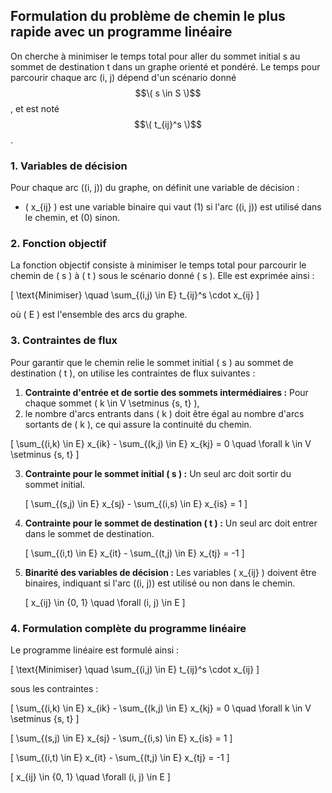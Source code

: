 ## Formulation du problème de chemin le plus rapide avec un programme linéaire

On cherche à minimiser le temps total pour aller du sommet initial s au sommet de destination t dans un graphe orienté et pondéré.
Le temps pour parcourir chaque arc (i, j) dépend d'un scénario donné $$\( s \in S \)$$, et est noté $$\( t_{ij}^s \)$$.

### 1. Variables de décision
Pour chaque arc \((i, j)\) du graphe, on définit une variable de décision :
- \( x_{ij} \) est une variable binaire qui vaut \(1\) si l'arc \((i, j)\) est utilisé dans le chemin, et \(0\) sinon.

### 2. Fonction objectif
La fonction objectif consiste à minimiser le temps total pour parcourir le chemin de \( s \) à \( t \) sous le scénario donné \( s \). Elle est exprimée ainsi :

\[
\text{Minimiser} \quad \sum_{(i,j) \in E} t_{ij}^s \cdot x_{ij}
\]

où \( E \) est l'ensemble des arcs du graphe.

### 3. Contraintes de flux
Pour garantir que le chemin relie le sommet initial \( s \) au sommet de destination \( t \), on utilise les contraintes de flux suivantes :

1. **Contrainte d'entrée et de sortie des sommets intermédiaires :** Pour chaque sommet \( k \in V \setminus \{s, t\} \),
2.  le nombre d'arcs entrants dans \( k \) doit être égal au nombre d'arcs sortants de \( k \), ce qui assure la continuité du chemin.

   \[
   \sum_{(i,k) \in E} x_{ik} - \sum_{(k,j) \in E} x_{kj} = 0 \quad \forall k \in V \setminus \{s, t\}
   \]

3. **Contrainte pour le sommet initial \( s \) :** Un seul arc doit sortir du sommet initial.

   \[
   \sum_{(s,j) \in E} x_{sj} - \sum_{(i,s) \in E} x_{is} = 1
   \]

4. **Contrainte pour le sommet de destination \( t \) :** Un seul arc doit entrer dans le sommet de destination.

   \[
   \sum_{(i,t) \in E} x_{it} - \sum_{(t,j) \in E} x_{tj} = -1
   \]

5. **Binarité des variables de décision :** Les variables \( x_{ij} \) doivent être binaires, indiquant si l'arc \((i, j)\) est utilisé ou non dans le chemin.

   \[
   x_{ij} \in \{0, 1\} \quad \forall (i, j) \in E
   \]

### 4. Formulation complète du programme linéaire

Le programme linéaire est formulé ainsi :

\[
\text{Minimiser} \quad \sum_{(i,j) \in E} t_{ij}^s \cdot x_{ij}
\]

sous les contraintes :

\[
\sum_{(i,k) \in E} x_{ik} - \sum_{(k,j) \in E} x_{kj} = 0 \quad \forall k \in V \setminus \{s, t\}
\]

\[
\sum_{(s,j) \in E} x_{sj} - \sum_{(i,s) \in E} x_{is} = 1
\]

\[
\sum_{(i,t) \in E} x_{it} - \sum_{(t,j) \in E} x_{tj} = -1
\]

\[
x_{ij} \in \{0, 1\} \quad \forall (i, j) \in E
\]

